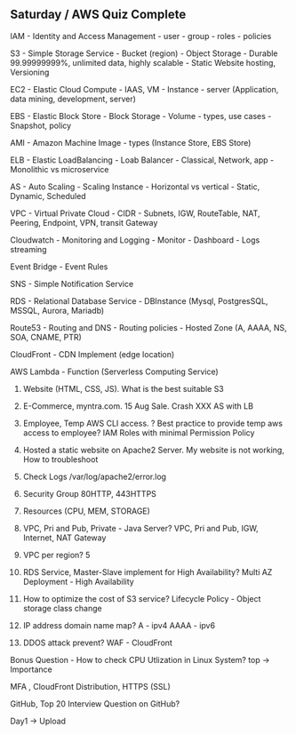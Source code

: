 Saturday / AWS Quiz Complete
-------------------------

IAM - Identity and Access Management
    - user
    - group
    - roles
    - policies

S3 - Simple Storage Service
    - Bucket (region)
    - Object Storage
    - Durable 99.99999999%, unlimited data, highly scalable
    - Static Website hosting, Versioning

EC2 - Elastic Cloud Compute
    - IAAS, VM
    - Instance
    - server (Application, data mining, development, server)

EBS - Elastic Block Store
    - Block Storage
    - Volume
    - types, use cases
    - Snapshot, policy

AMI - Amazon Machine Image
    - types (Instance Store, EBS Store)

ELB - Elastic LoadBalancing 
    - Loab Balancer
    - Classical, Network, app
    - Monolithic vs microservice

AS - Auto Scaling
    - Scaling Instance
    - Horizontal vs vertical
    - Static, Dynamic, Scheduled

VPC - Virtual Private Cloud
    - CIDR
    - Subnets, IGW, RouteTable, NAT, Peering, Endpoint, VPN, transit Gateway

Cloudwatch - Monitoring and Logging
    - Monitor
    - Dashboard
    - Logs streaming

Event Bridge - Event Rules

SNS - Simple Notification Service

RDS - Relational Database Service
    - DBInstance (Mysql, PostgresSQL, MSSQL, Aurora, Mariadb)

Route53 - Routing and DNS 
    - Routing policies
    - Hosted Zone (A, AAAA, NS, SOA, CNAME, PTR)

CloudFront - CDN Implement (edge location)

AWS Lambda - Function (Serverless Computing Service)




1. Website (HTML, CSS, JS). What is the best suitable 
S3

2. E-Commerce, myntra.com. 15 Aug Sale. Crash XXX
AS with LB


3. Employee, Temp AWS CLI access. ?
Best practice to provide temp aws access to employee?
IAM Roles with minimal Permission Policy 

4. Hosted a static website on Apache2 Server. 
My website is not working, How to troubleshoot
1. Check Logs /var/log/apache2/error.log
2. Security Group 80HTTP, 443HTTPS
3. Resources (CPU, MEM, STORAGE)

5. VPC, Pri and Pub, Private - Java Server?
VPC, Pri and Pub, IGW, Internet, NAT Gateway

6. VPC per region? 5

7. RDS Service, Master-Slave implement for High Availability?
Multi AZ Deployment - High Availability

8. How to optimize the cost of S3 service?
Lifecycle Policy - Object storage class change

9. IP address domain name map?
A - ipv4
AAAA - ipv6

10. DDOS attack prevent?
WAF - CloudFront


Bonus Question - How to check CPU Utlization in Linux System?
top -> Importance


MFA ,
CloudFront Distribution,
HTTPS (SSL)


GitHub,
Top 20 Interview Question on GitHub?

Day1 -> Upload 

